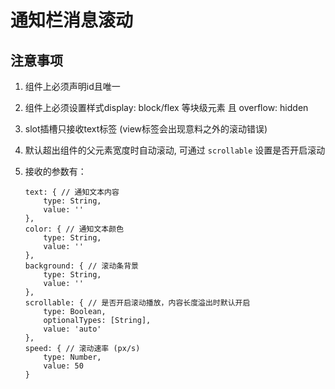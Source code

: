 # 通知栏消息滚动
## 注意事项
1. 组件上必须声明id且唯一

2. 组件上必须设置样式display: block/flex 等块级元素 且 overflow: hidden

3. slot插槽只接收text标签 (view标签会出现意料之外的滚动错误)

4. 默认超出组件的父元素宽度时自动滚动, 可通过 `scrollable` 设置是否开启滚动

5. 接收的参数有：

   ```
   text: { // 通知文本内容
       type: String,
       value: ''
   },
   color: { // 通知文本颜色
       type: String,
       value: ''
   },
   background: { // 滚动条背景
       type: String,
       value: ''
   },
   scrollable: { // 是否开启滚动播放，内容长度溢出时默认开启
       type: Boolean,
       optionalTypes: [String],
       value: 'auto'
   },
   speed: { // 滚动速率 (px/s)
       type: Number,
       value: 50
   }
   ```

   